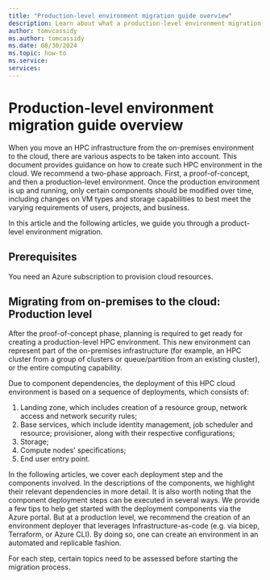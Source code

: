 ```yaml
---
title: "Production-level environment migration guide overview"
description: Learn about what a production-level environment migration entails.
author: tomvcassidy
ms.author: tomcassidy
ms.date: 08/30/2024
ms.topic: how-to
ms.service: 
services: 
---
```


# Production-level environment migration guide overview

When you move an HPC infrastructure from the on-premises environment to the cloud, there are various aspects to be taken into account. This document provides guidance on how to create such HPC environment in the cloud. We recommend
a two-phase approach. First, a proof-of-concept, and then a production-level environment. Once the production environment is up and running, only certain components should be modified over time, including changes on VM types and storage capabilities to best meet the varying requirements of users, projects, and business.

In this article and the following articles, we guide you through a product-level environment migration.

## Prerequisites

You need an Azure subscription to provision cloud resources.

## Migrating from on-premises to the cloud: Production level

After the proof-of-concept phase, planning is required to get ready for creating a production-level HPC environment. This new environment can represent part of the on-premises infrastructure (for example, an HPC cluster from a group of clusters or queue/partition from an existing cluster), or the entire computing capability.

Due to component dependencies, the deployment of this HPC cloud environment is based on a sequence of deployments, which consists of:

1. Landing zone, which includes creation of a resource group, network access and
   network security rules;
1. Base services, which include identity management, job scheduler and resource;
   provisioner, along with their respective configurations;
1. Storage;
1. Compute nodes' specifications;
1. End user entry point.

In the following articles, we cover each deployment step and the components involved. In the descriptions of the components, we highlight their relevant dependencies in more detail. It is also worth noting that the component deployment steps can be executed in several ways. We provide a few tips to help get started with the deployment components via the Azure portal. But at a production level, we recommend the creation of an environment deployer that leverages Infrastructure-as-code (e.g. via bicep, Terraform, or Azure CLI). By doing so, one can create an environment in an automated and replicable fashion.

For each step, certain topics need to be assessed before starting the migration process.

